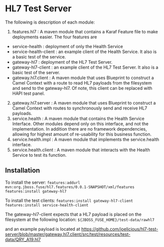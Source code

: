 # HL7 Test Server

The following is description of each module:

1. features.hl7 : A maven module that contains a Karaf Feature file to make deployments easier. The four features are
  - service-health : deployment of only the Health Service
  - service-health-client : an example client of the Health Service. It also is a basic test of the service.
  - gateway-hl7 : deployment of the HL7 Test Server.
  - gateway-hl7-client : an example client of the HL7 Test Server. It also is a basic test of the server.
  - gateway.hl7.client : A maven module that uses Blueprint to construct a Camel Context with a route to read HL7 payloads from the filesystem and send to the gateway-hl7. Of note, this client can be replaced with HAPI test panel.
2. gateway.hl7.server : A maven module that uses Blueprint to construct a Camel Context with routes to synchronously send and receive HL7 payloads.
3. service.health : A maven module that contains the Health Service Interface. Other modules depend only on this interface, and not the implementation. In addition there are no framework dependencies, allowing for highest amount of re-usability for this business function.
4. service.health.impl : A maven module that implements the service.health interface.
5. service.health.client : A maven module that interacts with the Health Service to test its function.

## Installation

To install the server:
`features:addurl mvn:org.jboss.fuse/hl7.features/0.0.1-SNAPSHOT/xml/features`
`features:install gateway-hl7`

To install the test clients:
`features:install gateway-hl7-client`
`features:install service-health-client`

The gateway-hl7-client expects that a HL7 payload is placed on the filesystem at the following location:
`${JBOSS_FUSE_HOME}/test-data/rawhl7`

and an example payload is located at https://github.com/joelicious/hl7-test-server/blob/master/gateway.hl7.client/src/test/resources/test-data/QRY_A19.hl7
